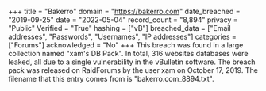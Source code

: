 +++
title = "Bakerro"
domain = "https://bakerro.com"
date_breached = "2019-09-25"
date = "2022-05-04"
record_count = "8,894"
privacy = "Public"
Verified = "True"
hashing = ["vB"]
breached_data = ["Email addresses", "Passwords", "Usernames", "IP addresses"]
categories = ["Forums"]
acknowledged = "No"
+++
This breach was found in a large collection named "xam's DB Pack". In total, 316 websites databases were leaked, all due to a single vulnerability in the vBulletin software. The breach pack was released on RaidForums by the user xam on October 17, 2019. The filename that this entry comes from is "bakerro.com_8894.txt".
